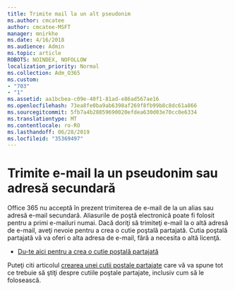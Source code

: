 ```yaml
---
title: Trimite mail la un alt pseudonim
ms.author: cmcatee
author: cmcatee-MSFT
manager: mnirkhe
ms.date: 4/16/2018
ms.audience: Admin
ms.topic: article
ROBOTS: NOINDEX, NOFOLLOW
localization_priority: Normal
ms.collection: Adm_O365
ms.custom:
- "703"
- "1"
ms.assetid: aa1bcbea-c09e-40f1-81ad-e86ad567ae16
ms.openlocfilehash: 73ea8fe0ba9ab6398af269f8fb99b8c8dc61a866
ms.sourcegitcommit: 5fb7a4b28859690020efdea630d03e70cc0e6334
ms.translationtype: MT
ms.contentlocale: ro-RO
ms.lasthandoff: 06/28/2019
ms.locfileid: "35369497"
---
```

# <a name="send-email-from-an-alias-or-secondary-address"></a>Trimite e-mail la un pseudonim sau adresă secundară

Office 365 nu acceptă în prezent trimiterea de e-mail de la un alias sau adresă e-mail secundară. Aliasurile de poştă electronică poate fi folosit pentru a primi e-mailuri numai. Dacă doriţi să trimiteţi e-mail la o altă adresă de e-mail, aveţi nevoie pentru a crea o cutie poştală partajată. Cutia poştală partajată vă va oferi o alta adresa de e-mail, fără a necesita o altă licenţă.
  
- [Du-te aici pentru a crea o cutie poştală partajată](https://portal.office.com/AdminPortal/Home#/AssistedGuide/addemailoptions)

Puteţi citi articolul [crearea unei cutii poştale partajate](https://support.office.com/article/871a246d-3acd-4bba-948e-5de8be0544c9) care vă va spune tot ce trebuie să ştiţi despre cutiile poştale partajate, inclusiv cum să le folosească.
